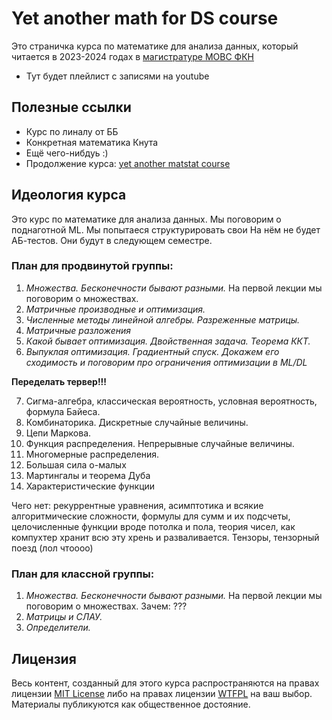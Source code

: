 # Yet another math for DS course

Это страничка курса по математике для анализа данных, который читается в 2023-2024 годах в [магистратуре МОВС ФКН](https://www.hse.ru/ma/mlds/)

- Тут будет плейлист с записями на youtube

## Полезные ссылки 

- Курс по линалу от ББ
- Конкретная математика Кнута
- Ещё чего-нибдуь :)
- Продолжение курса: [yet another matstat course](https://github.com/FUlyankin/yet_another_matstat_course)

## Идеология курса

Это курс по математике для анализа данных. Мы поговорим о поднаготной ML. Мы попытаеся структурировать свои 
На нём не будет АБ-тестов. Они будут в следующем семестре. 

### План для продвинутой группы: 

1. _Множества. Бесконечности бывают разными._ На первой лекции мы поговорим о множествах.
2. _Матричные производные и оптимизация._
3. _Численные методы линейной алгебры. Разреженные матрицы._
4. _Матричные разложения_
5. _Какой бывает оптимизация. Двойственная задача. Теорема ККТ._
6. _Выпуклая оптимизация. Градиентный спуск. Докажем его сходимость и поговорим про ограничения оптимизации в ML/DL_

__Переделать тервер!!!__

7. Сигма-алгебра, классическая вероятность, условная вероятность, формула Байеса.
8. Комбинаторика. Дискретные случайные величины.
9. Цепи Маркова.
10. Функция распределения. Непрерывные случайные величины.
11. Многомерные распределения.
12. Большая сила о-малых
13. Мартингалы и теорема Дуба
14. Характеристические функции

Чего нет: рекуррентные уравнения, асимптотика и всякие алгоритмические сложности, формулы для сумм и их подсчеты, целочисленные функции вроде потолка и пола, теория чисел, как компухтер хранит всю эту хрень и разваливается. Тензоры, тензорный поезд (лол чтоооо)


### План для классной группы: 

1. _Множества. Бесконечности бывают разными._ На первой лекции мы поговорим о множествах. Зачем: ???
2. _Матрицы и СЛАУ._
3. _Определители._ 



## Лицензия

Весь контент, созданный для этого курса распространяются на правах лицензии [MIT License](https://github.com/FUlyankin/yet_another_math_for_DS/blob/main/LICENSE) либо на правах лицензии [WTFPL](http://www.wtfpl.net/) на ваш выбор. Материалы публикуются как общественное достояние.
